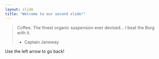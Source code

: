 ```yaml
---
layout: slide
title: "Welcome to our second slide!"
---
```

> Coffee. The finest organic suspension ever devised... I beat the Borg with it.
> - Captain Janeway

Use the left arrow to go back!
